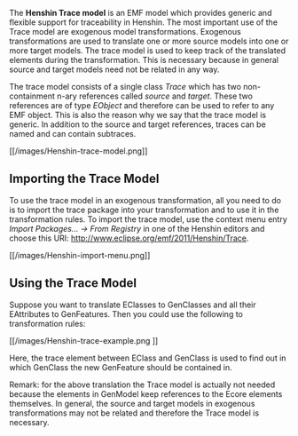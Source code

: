 The **Henshin Trace model** is an EMF model which provides generic and
flexible support for traceability in Henshin. The most important use of
the Trace model are exogenous model transformations. Exogenous
transformations are used to translate one or more source models into one
or more target models. The trace model is used to keep track of the
translated elements during the transformation. This is necessary because
in general source and target models need not be related in any way.

The trace model consists of a single class *Trace* which has two
non-containment n-ary references called *source* and *target*. These two
references are of type *EObject* and therefore can be used to refer to
any EMF object. This is also the reason why we say that the trace model
is generic. In addition to the source and target references, traces can
be named and can contain subtraces.

[[/images/Henshin-trace-model.png]]

## Importing the Trace Model

To use the trace model in an exogenous transformation, all you need to
do is to import the trace package into your transformation and to use it
in the transformation rules. To import the trace model, use the context
menu entry *Import Packages\... -\> From Registry* in one of the Henshin
editors and choose this URI:
<http://www.eclipse.org/emf/2011/Henshin/Trace>.

[[/images/Henshin-import-menu.png]]

## Using the Trace Model

Suppose you want to translate EClasses to GenClasses and all their
EAttributes to GenFeatures. Then you could use the following to
transformation rules:

[[/images/Henshin-trace-example.png ]]

Here, the trace element between EClass and GenClass is used to find out
in which GenClass the new GenFeature should be contained in.

Remark: for the above translation the Trace model is actually not needed
because the elements in GenModel keep references to the Ecore elements
themselves. In general, the source and target models in exogenous
transformations may not be related and therefore the Trace model is
necessary.



